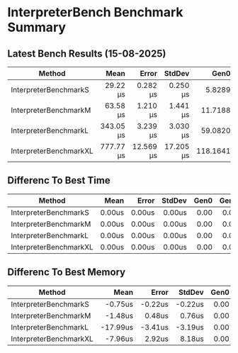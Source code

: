 # InterpreterBench Benchmark Summary

## Latest Bench Results (15-08-2025)

|Method|Mean|Error|StdDev|Gen0|Gen1|Gen2|Allocated|
|----------------------- |----------:|---------:|---------:|---------:|--------:|-----------:|-----------:|
|InterpreterBenchmarkS|29.22 μs|0.282 μs|0.250 μs|5.8289|0.6409|0|95.34 KB|
|InterpreterBenchmarkM|63.58 μs|1.210 μs|1.441 μs|11.7188|2.1973|0|193.12 KB|
|InterpreterBenchmarkL|343.05 μs|3.239 μs|3.030 μs|59.0820|21.4844|0|966.07 KB|
|InterpreterBenchmarkXL|777.77 μs|12.569 μs|17.205 μs|118.1641|53.7109|0|1930.97 KB|

## Differenc To Best Time

|Method|Mean|Error|StdDev|Gen0|Gen1|Gen2|Allocated|
|----------------------- |----------:|---------:|---------:|---------:|--------:|-----------:|-----------:|
|InterpreterBenchmarkS|0.00us|0.00us|0.00us|0.00|0.00|0.00|0.00KB|
|InterpreterBenchmarkM|0.00us|0.00us|0.00us|0.00|0.00|0.00|0.00KB|
|InterpreterBenchmarkL|0.00us|0.00us|0.00us|0.00|0.00|0.00|0.00KB|
|InterpreterBenchmarkXL|0.00us|0.00us|0.00us|0.00|0.00|0.00|0.00KB|

## Differenc To Best Memory

|Method|Mean|Error|StdDev|Gen0|Gen1|Gen2|Allocated|
|----------------------- |----------:|---------:|---------:|---------:|--------:|-----------:|-----------:|
|InterpreterBenchmarkS|-0.75us|-0.22us|-0.22us|0.00|0.00|0.00|0.00KB|
|InterpreterBenchmarkM|-1.48us|0.48us|0.76us|0.00|0.00|0.00|0.00KB|
|InterpreterBenchmarkL|-17.99us|-3.41us|-3.19us|0.00|0.00|0.00|0.00KB|
|InterpreterBenchmarkXL|-7.96us|2.92us|8.18us|0.00|0.00|0.00|0.00KB|
